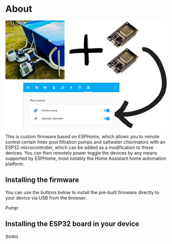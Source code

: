 # About

![Project banner](project-banner.png)

This is custom firmware based on ESPHome, which allows you to remote control certain Intex
pool filtration pumps and saltwater chlorinators with an ESP32 microcontroller, which
can be added as a modification to these devices. You can then remotely power toggle the
devices by any means supported by ESPHome, most notably the Home Assistant home automation
platform.

## Installing the firmware

You can use the buttons below to install the pre-built firmware directly to your device via USB from the browser.

Pump: <esp-web-install-button manifest="firmware/pool-pump.manifest.json"></esp-web-install-button>

<script type="module" src="https://unpkg.com/esp-web-tools@10/dist/web/install-button.js?module"></script>

## Installing the ESP32 board in your device

(todo)
